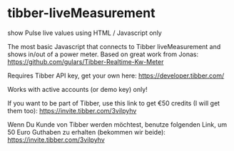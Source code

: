 # tibber-liveMeasurement
show Pulse live values using HTML / Javascript only

The most basic Javascript that connects to Tibber liveMeasurement and shows in/out of a power meter.
Based on great work from Jonas: https://github.com/gulars/Tibber-Realtime-Kw-Meter

Requires Tibber API key, get your own here: https://developer.tibber.com/

Works with active accounts (or demo key) only!

If you want to be part of Tibber, use this link to get €50 credits (I will get them too): https://invite.tibber.com/3vilpyhv

Wenn Du Kunde von Tibber werden möchtest, benutze folgenden Link, um 50 Euro Guthaben zu erhalten (bekommen wir beide): https://invite.tibber.com/3vilpyhv
